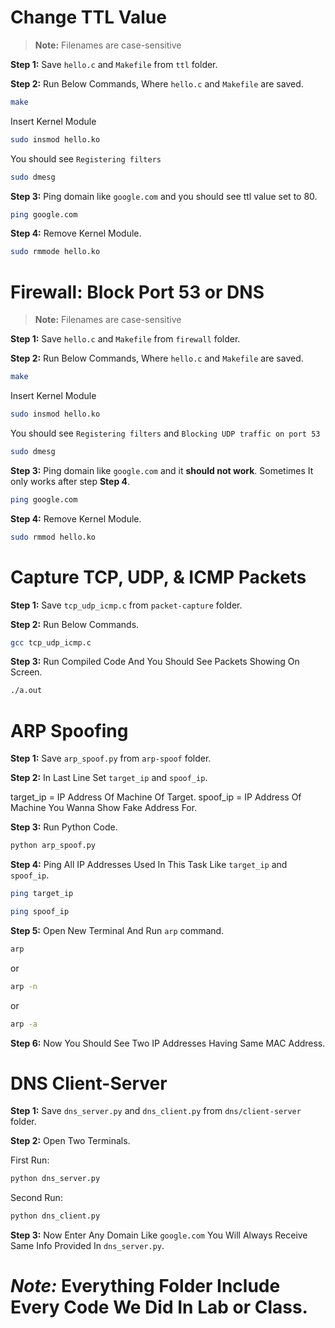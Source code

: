 # Change TTL Value

> **Note:** Filenames are case-sensitive

**Step 1:** Save `hello.c` and `Makefile` from `ttl` folder.

**Step 2:** Run Below Commands, Where `hello.c` and `Makefile` are saved.

```bash
make
```

Insert Kernel Module

```bash
sudo insmod hello.ko
```

You should see `Registering filters`

```bash
sudo dmesg
```

**Step 3:** Ping domain like `google.com` and you should see ttl value set to 80.

```bash
ping google.com
```

**Step 4:** Remove Kernel Module.

```bash
sudo rmmode hello.ko
```

# Firewall: Block Port 53 or DNS

> **Note:** Filenames are case-sensitive

**Step 1:** Save `hello.c` and `Makefile` from `firewall` folder.

**Step 2:** Run Below Commands, Where `hello.c` and `Makefile` are saved.

```bash
make
```

Insert Kernel Module

```bash
sudo insmod hello.ko
```

You should see `Registering filters` and `Blocking UDP traffic on port 53`

```bash
sudo dmesg
```

**Step 3:** Ping domain like `google.com` and it **should not work**. Sometimes It only works after step **Step 4**.

```bash
ping google.com
```

**Step 4:** Remove Kernel Module.

```bash
sudo rmmod hello.ko
```

# Capture TCP, UDP, & ICMP Packets

**Step 1:** Save `tcp_udp_icmp.c` from `packet-capture` folder.

**Step 2:** Run Below Commands.

```bash
gcc tcp_udp_icmp.c
```

**Step 3:** Run Compiled Code And You Should See Packets Showing On Screen.

```bash
./a.out
```

# ARP Spoofing

**Step 1:** Save `arp_spoof.py` from `arp-spoof` folder.

**Step 2:** In Last Line Set `target_ip` and `spoof_ip`.

target_ip = IP Address Of Machine Of Target.
spoof_ip = IP Address Of Machine You Wanna Show Fake Address For.

**Step 3:** Run Python Code.

```bash
python arp_spoof.py
```

**Step 4:** Ping All IP Addresses Used In This Task Like `target_ip` and `spoof_ip`.

```bash
ping target_ip
```

```bash
ping spoof_ip
```

**Step 5:** Open New Terminal And Run `arp` command.

```bash
arp
```

or

```bash
arp -n
```

or

```bash
arp -a
```

**Step 6:** Now You Should See Two IP Addresses Having Same MAC Address.

# DNS Client-Server

**Step 1:** Save `dns_server.py` and `dns_client.py` from `dns/client-server` folder.

**Step 2:** Open Two Terminals. 

First Run:

```bash
python dns_server.py
```

Second Run:

```bash
python dns_client.py
```

**Step 3:** Now Enter Any Domain Like `google.com` You Will Always Receive Same Info Provided In `dns_server.py`.

# *Note:* Everything Folder Include Every Code We Did In Lab or Class.
